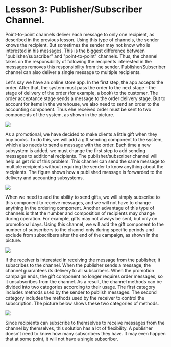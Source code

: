# Lesson 3: Publisher/Subscriber Channel.

Point-to-point channels deliver each message to only one recipient, as described in the previous lesson. Using this type of channels, the sender knows the recipient. But sometimes the sender may not know who is interested in his messages. This is the biggest difference between "publisher/subscriber" and "point-to-point" channels. Thus, the channel takes on the responsibility of following the recipients interested in the messages removes this responsibility from the sender. Publisher/Subscriber channel can also deliver a single message to multiple recipients.

Let's say we have an online store app. In the first step, the app accepts the order. After that, the system must pass the order to the next stage - the stage of delivery of the order (for example, a book) to the customer. The order acceptance stage sends a message to the order delivery stage. But to account for items in the warehouse, we also need to send an order to the accounting component. Thus еhe received order must be sent to two components of the system, as shown in the picture.

![](../../images/6_3_1.png)

As a promotional, we have decided to make clients a little gift when they buy books. To do this, we will add a gift sending component to the system, which also needs to send a message with the order. Each time a new subsystem is added, we must change the first step to add sending messages to additional recipients. The publisher/subscriber channel will help us get rid of this problem. This channel can send the same message to multiple recipients without requiring the sender to know anything about the recipients. The figure shows how a published message is forwarded to the delivery and accounting subsystems.

![](../../images/6_3_2.png)

When we need to add the ability to send gifts, we will simply subscribe to this component to receive messages, and we will not have to change anything in the ordering component. Another advantage of this type of channels is that the number and composition of recipients may change during operation. For example, gifts may not always be sent, but only on promotional days. Using this channel, we will add the gift component to the number of subscribers to the channel only during specific periods and exclude from subscribers after the end of the campaign, as shown in the picture.

![](../../images/6_3_3.png)

If the receiver is interested in receiving the message from the publisher, it subscribes to the channel. When the publisher sends a message, the channel guarantees its delivery to all subscribers. When the promotion campaign ends, the gift component no longer requires order messages, so it unsubscribes from the channel. As a result, the channel methods can be divided into two categories according to their usage. The first category includes methods used by the sender to publish messages. The second category includes the methods used by the receiver to control the subscription. The picture below shows these two categories of methods.

![](../../images/6_3_4.png)

Since recipients can subscribe to themselves to receive messages from the channel by themselves, this solution has a lot of flexibility. A publisher doesn't need to know how many subscribers they have. It may even happen that at some point, it will not have a single subscriber.


